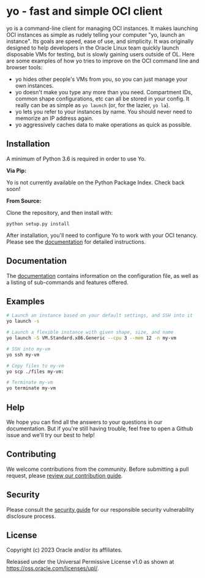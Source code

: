 yo - fast and simple OCI client
===============================

yo is a command-line client for managing OCI instances. It makes launching OCI
instances as simple as rudely telling your computer "yo, launch an instance".
Its goals are speed, ease of use, and simplicity. It was originally designed to
help developers in the Oracle Linux team quickly launch disposable VMs for
testing, but is slowly gaining users outside of OL. Here are some examples of
how yo tries to improve on the OCI command line and browser tools:

- yo hides other people's VMs from you, so you can just manage your own
  instances.
- yo doesn't make you type any more than you need. Compartment IDs, common shape
  configurations, etc can all be stored in your config. It really can be as
  simple as `yo launch` (or, for the lazier, `yo la`).
- yo lets you refer to your instances by name. You should never need to memorize
  an IP address again.
- yo aggressively caches data to make operations as quick as possible.

Installation
------------

A minimum of Python 3.6 is required in order to use Yo.

**Via Pip:**

Yo is not currently available on the Python Package Index. Check back soon!

**From Source:**

Clone the repository, and then install with:

    python setup.py install

After installation, you'll need to configure Yo to work with your OCI tenancy.
Please see the [documentation][] for detailed instructions.

Documentation
-------------

The [documentation][] contains information on the configuration file, as well as
a listing of sub-commands and features offered.

Examples
--------

```bash
# Launch an instance based on your default settings, and SSH into it
yo launch -s

# Launch a flexible instance with given shape, size, and name
yo launch -S VM.Standard.x86.Generic --cpu 3 --mem 12 -n my-vm

# SSH into my-vm
yo ssh my-vm

# Copy files to my-vm
yo scp ./files my-vm:

# Terminate my-vm
yo terminate my-vm
```

Help
----

We hope you can find all the answers to your questions in our documentation. But
if you're still having trouble, feel free to open a Github issue and we'll try
our best to help!

Contributing
------------

We welcome contributions from the community. Before submitting a pull request,
please [review our contribution guide][contributing].

Security
--------

Please consult the [security guide][security] for our responsible security
vulnerability disclosure process.

License
-------

Copyright (c) 2023 Oracle and/or its affiliates.

Released under the Universal Permissive License v1.0 as shown at
https://oss.oracle.com/licenses/upl/.

[documentation]: https://oracle-samples.github.io/yo/
[contributing]: ./CONTRIBUTING.md
[security]: ./SECURITY.md
